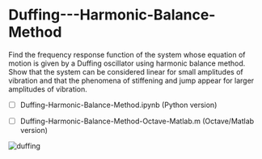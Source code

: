 # Duffing---Harmonic-Balance-Method
Find the frequency response function of the system whose equation of motion is given by a Duffing oscillator using harmonic balance method. Show that the system can be considered linear for small amplitudes of vibration and that the phenomena of stiffening and jump appear for larger amplitudes of vibration.

- [ ] Duffing-Harmonic-Balance-Method.ipynb (Python version)

- [ ] Duffing-Harmonic-Balance-Method-Octave-Matlab.m (Octave/Matlab version)

![duffing](https://user-images.githubusercontent.com/72801602/115570055-30a65a00-a294-11eb-8645-4d403921610c.png)
